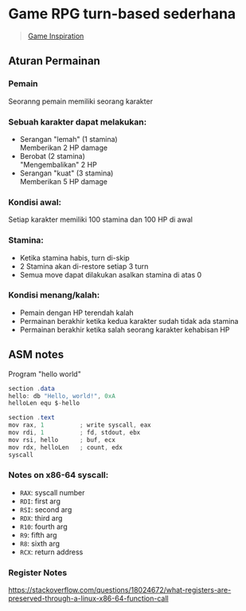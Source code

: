 # Game RPG turn-based sederhana
> [Game Inspiration](https://www.youtube.com/watch?v=6izF5Wyr94o&t=44s)
## Aturan Permainan
### Pemain
Seoranng pemain memiliki seorang karakter
### Sebuah karakter dapat melakukan:
- Serangan "lemah" (1 stamina)\
  Memberikan 2 HP damage
- Berobat (2 stamina)\
  "Mengembalikan" 2 HP
- Serangan "kuat" (3 stamina)\
  Memberikan 5 HP damage
### Kondisi awal:
Setiap karakter memiliki 100 stamina dan 100 HP di awal
### Stamina:
- Ketika stamina habis, turn di-skip
- 2 Stamina akan di-restore setiap 3 turn
- Semua move dapat dilakukan asalkan stamina di atas 0
### Kondisi menang/kalah:
- Pemain dengan HP terendah kalah
- Permainan berakhir ketika kedua karakter sudah tidak ada stamina
- Permainan berakhir ketika salah seorang karakter kehabisan HP

## ASM notes
Program "hello world"
```as
section .data
hello: db "Hello, world!", 0xA
helloLen equ $-hello

section .text
mov rax, 1			; write syscall, eax
mov rdi, 1			; fd, stdout, ebx
mov rsi, hello		; buf, ecx
mov rdx, helloLen	; count, edx
syscall
```
### Notes on x86-64 syscall:
- `RAX`: syscall number
- `RDI`: first arg
- `RSI`: second arg
- `RDX`: third arg
- `R10`: fourth arg
- `R9`: fifth arg
- `R8`: sixth arg
- `RCX`: return address

### Register Notes
https://stackoverflow.com/questions/18024672/what-registers-are-preserved-through-a-linux-x86-64-function-call
